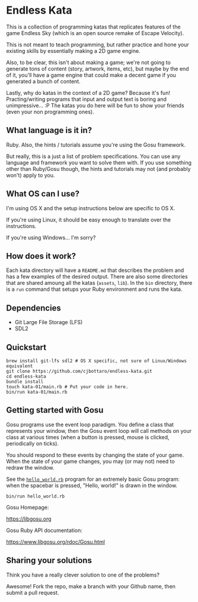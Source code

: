 # Endless Kata

This is a collection of programming katas that replicates features of the game
Endless Sky (which is an open source remake of Escape Velocity).

This is not meant to teach programming, but rather practice and hone your
existing skills by essentially making a 2D game engine.

Also, to be clear, this isn't about making a game; we're not going to generate
tons of content (story, artwork, items, etc), but maybe by the end of it, you'll
have a game engine that could make a decent game if you generated a bunch of content.

Lastly, why do katas in the context of a 2D game? Because it's fun! Practing/writing programs that input and output text is boring and
unimpressive... :P The katas you do here will be fun to show your friends (even
your non programming ones).

## What language is it in?

Ruby. Also, the hints / tutorials assume you're using the Gosu framework.

But really, this is a just a list of problem specifications. You can use any
language and framework you want to solve them with. If you use something other
than Ruby/Gosu though, the hints and tutorials may not (and probably won't)
apply to you.

## What OS can I use?

I'm using OS X and the setup instructions below are specific to OS X.

If you're using Linux, it should be easy enough to translate over the
instructions.

If you're using Windows... I'm sorry?

## How does it work?

Each kata directory will have a `README.md` that describes the problem and has
a few examples of the desired output. There are also some directories that are
shared amoung all the katas (`assets`, `lib`). In the `bin` directory, there is
a `run` command that setups your Ruby environment and runs the kata.

## Dependencies

* Git Large File Storage (LFS)
* SDL2

## Quickstart

```
brew install git-lfs sdl2 # OS X specific, not sure of Linux/Windows equivalent
git clone https://github.com/cjbottaro/endless-kata.git
cd endless-kata
bundle install
touch kata-01/main.rb # Put your code in here.
bin/run kata-01/main.rb
```

## Getting started with Gosu

Gosu programs use the event loop paradigm. You define a class that represents
your window, then the Gosu event loop will call methods on your class at various
times (when a button is pressed, mouse is clicked, periodically on ticks).

You should respond to these events by changing the state of your game. When the
state of your game changes, you may (or may not) need to redraw the window.

See the [`hello_world.rb`](https://github.com/cjbottaro/endless-kata/blob/master/hello_world.rb) program for an extremely basic Gosu program: when the
spacebar is pressed, "Hello, world!" is drawn in the window.

```
bin/run hello_world.rb
```

Gosu Homepage:

https://libgosu.org

Gosu Ruby API documentation:

https://www.libgosu.org/rdoc/Gosu.html

## Sharing your solutions

Think you have a really clever solution to one of the problems?

Awesome! Fork the repo, make a branch with your Github name, then submit a
pull request.
